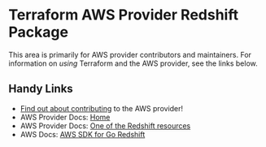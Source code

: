 # Terraform AWS Provider Redshift Package

This area is primarily for AWS provider contributors and maintainers. For information on _using_ Terraform and the AWS provider, see the links below.


## Handy Links

* [Find out about contributing](../../../docs/contributing) to the AWS provider!
* AWS Provider Docs: [Home](https://registry.terraform.io/providers/hashicorp/aws/latest/docs)
* AWS Provider Docs: [One of the Redshift resources](https://registry.terraform.io/providers/hashicorp/aws/latest/docs/resources/redshift_cluster)
* AWS Docs: [AWS SDK for Go Redshift](https://docs.aws.amazon.com/sdk-for-go/api/service/redshift/)
